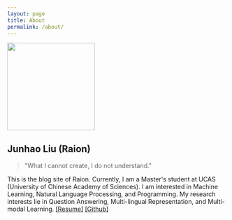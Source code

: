```yaml
---
layout: page
title: About
permalink: /about/
---
```


<!-- ![](/raion-log/assets/images/raion_picture.jpeg) -->
<!-- {: .circular--square} -->
<img src='/raion-log/assets/images/raion_picture.jpeg' class='circular--square' height="200" width="200">

## Junhao Liu (Raion)

> "What I cannot create, I do not understand."

This is the blog site of Raion. Currently, I am a Master's student at UCAS (University of Chinese Academy of Sciences). I am interested in Machine Learning, Natural Language Processing, and Programming. My research interests lie in Question Answering, Multi-lingual Representation, and Multi-modal Learning.
[[Resume]](/raion-log/assets/files/resume.pdf) [[Github]](https://github.com/jhliu17)
<!-- [[Google Scholar]](https://scholar.google.com/citations?user=lWWzX6cAAAAJ) -->